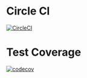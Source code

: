 # Circle CI

[![CircleCI](https://circleci.com/gh/ntnghia0320/train/tree/basic%2Fexercise-01.svg?style=svg)](https://circleci.com/gh/ntnghia0320/train/tree/basic%2Fexercise-01)

# Test Coverage
[![codecov](https://codecov.io/gh/ntnghia0320/train/branch/basic/exercise-01/graph/badge.svg?token=3NiZSsp9Gc)](https://codecov.io/gh/ntnghia0320/train)
